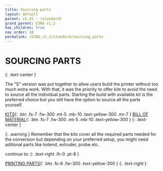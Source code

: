 ```yaml
---
title: Sourcing parts
layout: default
parent: v1.2S - (standard)
grand_parent: E3NG v1.2
has_children: true
nav_order: 10
permalink: /E3NG_v1_2/standard/sourcing_parts
---
```

# SOURCING PARTS
{: .text-center }

The "S" version was put together to allow users build the printer without too much extra work. With that, it was the priority to offer kits to avoid the need to source all the individual parts. Starting the build with available kit is the preferred choice but you still have the option to source all the parts yourself.

[KITS]{: .btn .fs-7 .fw-300 .mt-5 .mb-10 .text-yellow-300 .mr-7 }
[BILL OF MATERIAL]{: .btn .fs-7 .fw-300 .mt-5 .mb-10 .text-yellow-300 }
{: .text-center }

{: .warning }
Remember that the kits cover all the required parts needed for the conversion but depending on your preferred setup, you might need aditional parts like hotend, extruder, probe etc.

continue to:
{: .text-right .lh-0 .pt-8 }

[PRINTING PARTS]{: .btn .fs-6 .fw-300 .text-yellow-300 }
{: .text-right }

[PRINTING PARTS]: https://rh3d.xyz/E3NG_v1_2/standard/printing_parts
[KITS]: https://rh3d.xyz/E3NG_v1_2/standard/sourcing_parts/kits
[BILL OF MATERIAL]: https://rh3d.xyz/E3NG_v1_2/standard/sourcing_parts/self_sourcing
